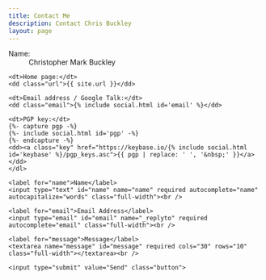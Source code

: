 ```yaml
---
title: Contact Me
description: Contact Chris Buckley
layout: page
---
```


<div id="contact">
  <div class="contact__content">
    <dl class="vcard">
    <dt>Name:</dt>
    <dd class="fn n"><span class="given-name">Christopher</span> <span class="additional-name">Mark</span> <span class="family-name">Buckley</span></dd>

    <dt>Home page:</dt>
    <dd class="url">{{ site.url }}</dd>

    <dt>Email address / Google Talk:</dt>
    <dd class="email">{% include social.html id='email' %}</dd>

    <dt>PGP key:</dt>
    {%- capture pgp -%}
    {%- include social.html id='pgp' -%}
    {%- endcapture -%}
    <dd><a class="key" href="https://keybase.io/{% include social.html id='keybase' %}/pgp_keys.asc">{{ pgp | replace: ' ', '&nbsp;' }}</a></dd>
    </dl>
  </div>
  <form action="https://formcarry.com/s/HJ9BPYcTf" method="POST">
    <input type="hidden" name="_gotcha" value="">

    <label for="name">Name</label>
    <input type="text" id="name" name="name" required autocomplete="name" autocapitalize="words" class="full-width"><br />

    <label for="email">Email Address</label>
    <input type="email" id="email" name="_replyto" required autocomplete="email" class="full-width"><br />

    <label for="message">Message</label>
    <textarea name="message" id="message" required cols="30" rows="10" class="full-width"></textarea><br />

    <input type="submit" value="Send" class="button">
  </form>
</div>
